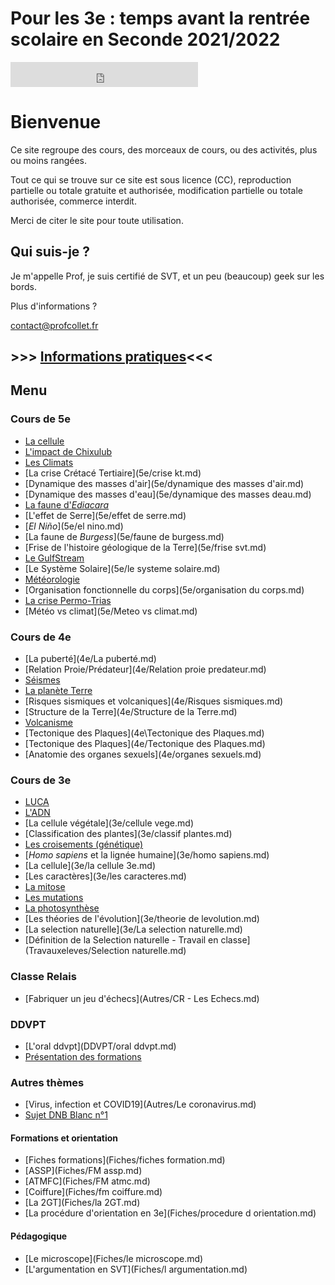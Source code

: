 # Pour les 3e : temps avant la rentrée scolaire en Seconde 2021/2022

<iframe name="compte_rebours_calendrier_journalier" id="compte_rebours_calendrier_journalier" style="width:300px;height:40px;" src="https://www.calendrier-journalier.fr/affiche_compte_rebours.php?date=01/09/2021&heure=08:00" scrolling="no" frameborder="0" allowtransparency="true"></iframe>

# Bienvenue

Ce site regroupe des cours, des morceaux de cours, ou des activités, plus ou moins rangées.

Tout ce qui se trouve sur ce site est sous licence (CC), reproduction partielle ou totale gratuite et authorisée, modification partielle ou totale authorisée, commerce interdit.

Merci de citer le site pour toute utilisation.

## Qui suis-je ?

Je m'appelle Prof, je suis certifié de SVT, et un peu (beaucoup) geek sur les bords.

Plus d'informations ?

[contact@profcollet.fr](mailto:contact@profcollet.fr)

## >>> [Informations pratiques](infos.md)<<<

## Menu


### Cours de 5e

* [La cellule](5e/cellule.md)
* [L'impact de Chixulub](5e/chixulub.md)
* [Les Climats](5e/climats.md)
* [La crise Crétacé Tertiaire](5e/crise kt.md)
* [Dynamique des masses d'air](5e/dynamique des masses d'air.md)
* [Dynamique des masses d'eau](5e/dynamique des masses deau.md)
* [La faune d'](5e/ediacara.md)*[Ediacara](5e/ediacara.md)*
* [L'effet de Serre](5e/effet de serre.md)
* [*El Niño*](5e/el nino.md)
* [La faune de *Burgess*](5e/faune de burgess.md)
* [Frise de l'histoire géologique de la Terre](5e/frise svt.md)
* [Le GulfStream](5e/gulfstream.md)
* [Le Système Solaire](5e/le systeme solaire.md)
* [Météorologie](5e/meteorologie.md)
* [Organisation fonctionnelle du corps](5e/organisation du corps.md)
* [La crise Permo-Trias](5e/permotrias.md)
* [Météo vs climat](5e/Meteo vs climat.md)

### Cours de 4e

* [La puberté](4e/La puberté.md)
* [Relation Proie/Prédateur](4e/Relation proie predateur.md)
* [Séismes](4e/S%C3%A9ismes.md)
* [La planète Terre](4e/terre.md)
* [Risques sismiques et volcaniques](4e/Risques sismiques.md)
* [Structure de la Terre](4e/Structure de la Terre.md)
* [Volcanisme](4e/Volcanisme.md)
* [Tectonique des Plaques](4e\\Tectonique des Plaques.md)
* [Tectonique des Plaques](4e/Tectonique des Plaques.md)
* [Anatomie des organes sexuels](4e/organes sexuels.md)

### Cours de 3e

* [LUCA](3e/Luca.md)
* [L'ADN](3e/adn.md)
* [La cellule végétale](3e/cellule vege.md)
* [Classification des plantes](3e/classif plantes.md)
* [Les croisements (génétique)](3e/croisement.md)
* [*Homo sapiens* et la lignée humaine](3e/homo sapiens.md)
* [La cellule](3e/la cellule 3e.md)
* [Les caractères](3e/les caracteres.md)
* [La mitose](3e/mitose.md)
* [Les mutations](3e/mutations.md)
* [La photosynthèse](3e/photosynthese.md)
* [Les théories de l'évolution](3e/theorie de levolution.md)
* [La selection naturelle](3e/La selection naturelle.md)
* [Définition de la Selection naturelle - Travail en classe](Travauxeleves/Selection naturelle.md)

### Classe Relais

* [Fabriquer un jeu d'échecs](Autres/CR - Les Echecs.md)

### DDVPT

* [L'oral ddvpt](DDVPT/oral ddvpt.md)
* [Présentation des formations](DDVPT/presentation.md)

### Autres thèmes

* [Virus, infection et COVID19](Autres/Le coronavirus.md)
* [Sujet DNB Blanc n°1](Autres/DNB.md)

#### Formations et orientation

* [Fiches formations](Fiches/fiches formation.md)
* [ASSP](Fiches/FM assp.md)
* [ATMFC](Fiches/FM atmc.md)
* [Coiffure](Fiches/fm coiffure.md)
* [La 2GT](Fiches/la 2GT.md)
* [La procédure d'orientation en 3e](Fiches/procedure d orientation.md)

#### Pédagogique

* [Le microscope](Fiches/le microscope.md)
* [L'argumentation en SVT](Fiches/l argumentation.md)